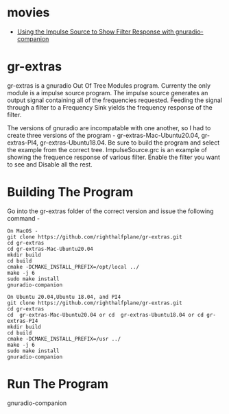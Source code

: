 # movies

- [Using the Impulse Source to Show Filter Response with gnuradio-companion](https://youtu.be/vsm18e7duPU)

# gr-extras
gr-extras is a gnuradio Out Of Tree Modules program. Currenty the only module is a impulse source program. The impulse source generates an output signal containing all of the frequencies requested. Feeding the signal through a filter to a Frequency Sink yields the frequency response of the filter. 

The versions of gnuradio are incompatable with one another, so I had to create three versions of the program - gr-extras-Mac-Ubuntu20.04, gr-extras-PI4, gr-extras-Ubuntu18.04. Be sure to build the program and select the example from the correct tree. ImpulseSource.grc is an example of showing the frequence response of various filter. Enable the filter you want to see and Disable all the rest.

# Building The Program

Go into the gr-extras folder of the correct version and issue the following command -

```
On MacOS -
git clone https://github.com/righthalfplane/gr-extras.git
cd gr-extras
cd gr-extras-Mac-Ubuntu20.04
mkdir build
cd build
cmake -DCMAKE_INSTALL_PREFIX=/opt/local ../
make -j 6
sudo make install
gnuradio-companion

On Ubuntu 20.04,Ubuntu 18.04, and PI4
git clone https://github.com/righthalfplane/gr-extras.git
cd gr-extras
cd  gr-extras-Mac-Ubuntu20.04 or cd  gr-extras-Ubuntu18.04 or cd gr-extras-PI4
mkdir build
cd build
cmake -DCMAKE_INSTALL_PREFIX=/usr ../
make -j 6
sudo make install
gnuradio-companion
```



# Run The Program

gnuradio-companion
